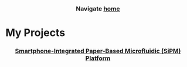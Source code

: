<div align="center">
  <h3 style="text-align: center;">Navigate 
    <a href = "https://colinro1.github.io/">home 
    </a> 
  </h3>
</div>

# My Projects

<h3 style="text-align: center;">
    <a href = "https://colinro1.github.io/">Smartphone-Integrated Paper-Based Microfluidic (SiPM) Platform
    </a> 
  </h3>
